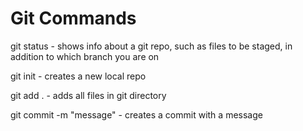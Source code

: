 # Git Commands

git status - shows info about a git repo, such as files to be staged, in addition to which branch you are on

git init - creates a new local repo

git add . - adds all files in git directory

git commit -m "message" - creates a commit with a message
